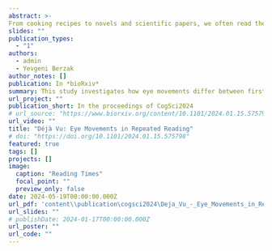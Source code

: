 ```yaml
---
abstract: >-
From cooking recipes to novels and scientific papers, we often read the same text more than once. How do our eye movements in repeated reading differ from first reading? In this work, we examine this question at scale with L1 English readers via standard eye-movement measures and their sensitivity to linguistic word properties. We analyze consecutive and non-consecutive repeated reading, in ordinary and information-seeking reading regimes. We find sharp and robust reading facilitation effects in repeated reading, and characterize their modulation by the reading regime, the presence of intervening textual material, and the relevance of the information to the task across the two readings. Finally, we examine individual differences in repeated reading effects and find that their magnitude interacts with reading speed, but not with reading proficiency. Our work extends prior findings, providing a detailed empirical picture of repeated reading which could inform future models of eye movements in reading.
slides: ""
publication_types:
  - "1"
authors:
  - admin
  - Yevgeni Berzak
author_notes: []
publication: In *bioRxiv*
summary: This study investigates how eye movements differ between first and repeated readings, revealing significant facilitation effects influenced by reading goals, intervening text, and task relevance, with these effects varying by reading speed but not proficiency.
url_project: ""
publication_short: In the proceedings of CogSci2024
# url_source: "https://www.biorxiv.org/content/10.1101/2024.01.15.575798v2.full"
url_video: ""
title: "Déjà Vu: Eye Movements in Repeated Reading"
# doi: "https://doi.org/10.1101/2024.01.15.575798"
featured: true
tags: []
projects: []
image:
  caption: "Reading Times"
  focal_point: ""
  preview_only: false
date: 2024-05-19T00:00:00.000Z
url_pdf: 'content\\publication\cogsci2024\Deja_Vu_-_Eye_Movements_in_Repeated_Reading_Meiri_Berzak.pdf'
url_slides: ""
# publishDate: 2024-01-17T00:00:00.000Z
url_poster: ""
url_code: ""
---
```

